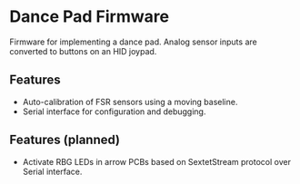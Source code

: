 # Dance Pad Firmware

Firmware for implementing a dance pad. Analog sensor inputs are converted to
buttons on an HID joypad.

## Features

* Auto-calibration of FSR sensors using a moving baseline.
* Serial interface for configuration and debugging.

## Features (planned)

* Activate RBG LEDs in arrow PCBs based on SextetStream protocol over Serial interface.
